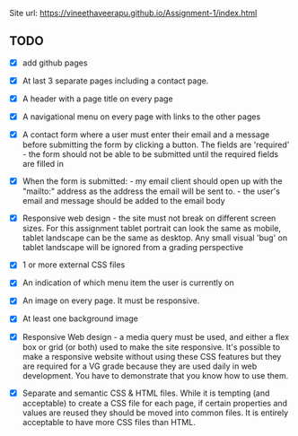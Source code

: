 Site url: https://vineethaveerapu.github.io/Assignment-1/index.html

## TODO

- [x] add github pages

- [x] At last 3 separate pages including a contact page.

- [x] A header with a page title on every page

- [x] A navigational menu on every page with links to the other pages

- [x] A contact form where a user must enter their email and a message before submitting the form by clicking a button. The fields are 'required' - the form should not be able to be submitted until the required fields are filled in

- [x] When the form is submitted: - my email client should open up with the "mailto:" address as the address the email will be sent to. - the user's email and message should be added to the email body

- [x] Responsive web design - the site must not break on different screen sizes. For this assignment tablet portrait can look the same as mobile, tablet landscape can be the same as desktop. Any small visual 'bug' on tablet landscape will be ignored from a grading perspective

- [x] 1 or more external CSS files

- [x] An indication of which menu item the user is currently on

- [x] An image on every page. It must be responsive.
- [x] At least one background image

- [x] Responsive Web design - a media query must be used, and either a flex box or grid (or both) used to make the site responsive. It's possible to make a responsive website without using these CSS features but they are required for a VG grade because they are used daily in web development. You have to demonstrate that you know how to use them.

- [x] Separate and semantic CSS & HTML files. While it is tempting (and acceptable) to create a CSS file for each page, if certain properties and values are reused they should be moved into common files. It is entirely acceptable to have more CSS files than HTML.
